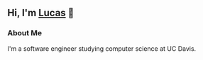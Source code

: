 ## Hi, I'm [Lucas](https://lucaspunz.com) 👋
### About Me
I'm a software engineer studying computer science at UC Davis.
